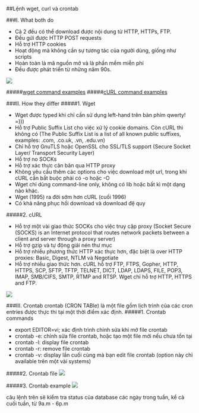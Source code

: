 ##Lệnh wget, curl và crontab

###I. What both do
- Cả 2 đều có thể download được nội dung từ HTTP, HTTPs, FTP.
- Đều gửi được HTTP POST requests
- Hỗ trợ HTTP cookies
- Hoạt động mà không cần sự tương tác của người dùng, giống như scripts
- Hoàn toàn là mã nguồn mở và là phần mềm miễn phí
- Đều được phát triển từ những năm 90s.

<img src="http://i.imgur.com/k2vRnL0.png">


#####[wget command examples](http://www.labnol.org/software/wget-command-examples/28750/)
#####[cURL command examples](http://www.thegeekstuff.com/2012/04/curl-examples/)

###II. How they differ
#####1. Wget
- Wget được typed khi chỉ cần sử dụng left-hand trên bàn phím qwerty! =)))
- Hỗ trợ Public Suffix List cho việc xử lý cookie domains. Còn cURL thì không có (The Public Suffix List is a list of all known public suffixes, examples: .com, .co.uk, .vn, .edu.vn)
- Chỉ hỗ trợ GnuTLS hoặc OpenSSL cho SSL/TLS support (Secure Socket Layer/ Transport Security Layer)
- Hỗ trợ no SOCKs
- Hỗ trợ xác thực căn bản qua HTTP proxy
- Không yêu cầu thêm các options cho việc download một url, trong khi cURL cần bắt buộc phải có -o hoặc -O
- Wget chỉ dùng command-line only, không có lib hoặc bất kì một dạng nào khác.
- Wget (1995) ra đời sớm hơn cURL (cuối 1996)
- Có khả năng phục hồi download và download đệ quy

#####2. cURL
- Hỗ trợ một vài giao thức SOCKs cho việc truy cập proxy
(Socket Secure (SOCKS) is an Internet protocol that routes network packets between a client and server through a proxy server)
- Hỗ trợ gzip và tự động giải nén thư mục
- Hỗ trợ nhiều phương thức HTTP xác thực hơn, đặc biệt là over HTTP proxies: Basic, Digest, NTLM và Negotiate 
- Hỗ trợ nhiều giao thức hơn. cURL hỗ trợ FTP, FTPS, Gopher, HTTP, HTTPS, SCP, SFTP, TFTP, TELNET, DICT, LDAP, LDAPS, FILE, POP3, IMAP, SMB/CIFS, SMTP, RTMP and RTSP. Wget chỉ hỗ trợ HTTP, HTTPS and FTP.

<img src="http://i.imgur.com/FblGJH6.png">

###III. Crontab
crontab (CRON TABle) là một file gồm lịch trình của các cron entries được thực thi tại một thời điểm xác định.
#####1. Crontab commands
- export EDITOR=vi; xác định trình chỉnh sửa khi mở file crontab
- crontab -e: chỉnh sửa file crontab, hoặc tạo một file mới nếu chưa tồn tại
- crontab -l: display file crontab
- crontab -r: remove file crontab
- crontab -v: display lần cuối cùng mà bạn edit file crontab (option này chỉ available trên một vài systems)

#####2. Crontab file
<img src="http://i.imgur.com/Y2XOzvf.png">

#####3. Crontab example
<img src="http://i.imgur.com/opHNLr8.png">

câu lệnh trên sẽ kiểm tra status của database các ngày trong tuần, kể cả cuối tuần, từ 9a.m - 6p.m
